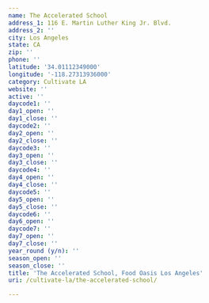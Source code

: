 ```yaml
---
name: The Accelerated School
address_1: 116 E. Martin Luther King Jr. Blvd.
address_2: ''
city: Los Angeles
state: CA
zip: ''
phone: ''
latitude: '34.01112349000'
longitude: '-118.27313936000'
category: Cultivate LA
website: ''
active: ''
daycode1: ''
day1_open: ''
day1_close: ''
daycode2: ''
day2_open: ''
day2_close: ''
daycode3: ''
day3_open: ''
day3_close: ''
daycode4: ''
day4_open: ''
day4_close: ''
daycode5: ''
day5_open: ''
day5_close: ''
daycode6: ''
day6_open: ''
daycode7: ''
day7_open: ''
day7_close: ''
year_round (y/n): ''
season_open: ''
season_close: ''
title: 'The Accelerated School, Food Oasis Los Angeles'
uri: /cultivate-la/the-accelerated-school/

---
```

